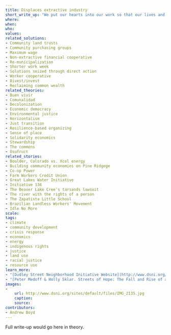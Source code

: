 ```yaml
---
title: Displaces extractive industry
short_write_up: "We put our hearts into our work so that our lives and communities are made stronger and more beautiful. The dominant economic paradigm, however, runs on extraction. A coal company will strip mine an Appalachian hillside, and once they’ve taken all that’s valuable, leave behind an ugly, toxic scar. In a similar way, they also extract value out of the workers they employ. This kind of systematic extraction — of labor and carbon — is at the root of our twin crises of economic injustice and climate chaos. To survive as a species, and make our work lives more meaningful, we need to resist extraction, reduce consumption and build alternative institutions powered by renewable resources and freely associated labor."
where: 
when:  
who: 
values:
related_solutions:
- Community land trusts
- Community purchasing groups
- Maximum wage
- Non-extractive financial cooperative
- Re-municipalization
- Shorter work week
- Solutions seized through direct action
- Worker cooperative
- Divest/invest
- Reclaiming common wealth
related_theories:
- Buen vivir
- Comunalidad
- Decolonization
- Economic democracy
- Environmental justice
- Horizontalism
- Just transition
- Resilience-based organizing
- Sense of place
- Solidarity economics
- Stewardship
- The commons
- Usufruct
related_stories:
- Boulder, Colorado vs. Xcel energy
- Building community economies on Pine Ridgege
- Co-op Power
- Farm Workers Credit Union
- Great Lakes Water Initiative
- Initiative 136
- The Beaver Lake Cree's tarsands lawsuit
- The river with the rights of a person
- The Zapatista Little School
- Brazilian Landless Workers' Movement
- Idle No More
scale:
tags: 
- climate
- community development
- crisis response
- economics
- energy
- indigenous rights
- justice
- land use
- racial justice
- resource use
learn_more:
- "[Dudley Street Neighborhood Initiative Website](http://www.dsni.org/)"
- "[Peter Medoff & Holly Sklar. Streets of Hope: The Fall and Rise of an Urban Neighborhood. South End Press, 1994.](http://www.southendpress.org/2004/items/StreetsHope)"
images:
-
    url: http://www.dsni.org/sites/default/files/IMG_2135.jpg
    caption:
    source:
contributors:
- Andrew Boyd
---
```

Full write-up would go here in theory.

